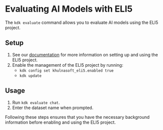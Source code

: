 # Evaluating AI Models with ELI5

The `kdk evaluate` command allows you to evaluate AI models using the ELI5 project.

## Setup

1. See our [documentation](https://khulnasoft.com/khulnasoft-org/ai-powered/eli5/-/tree/main/doc?ref_type=heads) for more information on setting up and using the ELI5 project.
1. Enable the management of the ELI5 project by running:
   - `kdk config set khulnasoft_eli5.enabled true`
   - `kdk update`

## Usage

1. Run `kdk evaluate chat`.
1. Enter the dataset name when prompted.

Following these steps ensures that you have the necessary background information before enabling and using the ELI5 project.
